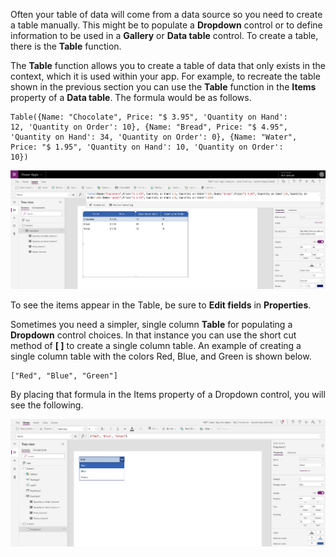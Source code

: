 Often your table of data will come from a data source
so you need to create a table manually. 
This might be to populate a **Dropdown** control or to define
information to be used in a **Gallery** or **Data table** control. To
create a table, there is the **Table** function.

The **Table** function allows you to create a table of data that only
exists in the context, which it is used within your app. For example, to
recreate the table shown in the previous section you can use the **Table**
function in the **Items** property of a **Data table**. The formula
would be as follows. 

```powerappsfl
Table({Name: "Chocolate", Price: "$ 3.95", 'Quantity on Hand':
12, 'Quantity on Order': 10}, {Name: "Bread", Price: "$ 4.95",
'Quantity on Hand': 34, 'Quantity on Order': 0}, {Name: "Water",
Price: "$ 1.95", 'Quantity on Hand': 10, 'Quantity on Order':
10})
```

![Screenshot that shows a table_function formula.](../media/table_function.png)

To see the items appear in the Table, be sure to **Edit fields** in **Properties**.

Sometimes you need a simpler, single column **Table** for populating a
**Dropdown** control choices. In that instance you can use the short cut
method of **\[ \]** to create a single column table. An example of
creating a single column table with the colors Red, Blue, and Green is
shown below.

```powerappsfl
["Red", "Blue", "Green"]
```

By placing that formula in the Items property of a Dropdown control, you will see the following.

![Screenshot that shows a dropdown_table formula property.](../media/dropdown_table.png)
